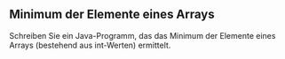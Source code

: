 ## Minimum der Elemente eines Arrays

Schreiben Sie ein Java-Programm, das das Minimum der Elemente eines Arrays (bestehend aus int-Werten) ermittelt.

